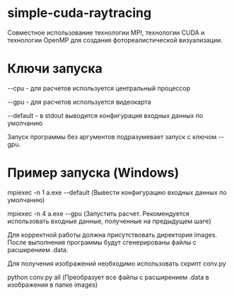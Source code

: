 # simple-cuda-raytracing

Совместное использование технологии MPI, технологии CUDA и технологии OpenMP для создания фотореалистической визуализации.

# Ключи запуска

--cpu - для расчетов используется центральный процессор

--gpu - для расчетов используется видеокарта

--default - в stdout выводится конфигурация входных данных по умолчанию

Запуск программы без аргументов подразумевает запуск с ключом --gpu.

# Пример запуска (Windows)

mpiexec -n 1 a.exe --default (Вывести конфигурацию входных данных по умолчанию)

mpiexec -n 4 a.exe --gpu (Запустить расчет. Рекомендуется использовать входные данные, полученные на предыдущем шаге)

Для корректной работы должна присутствовать директория images. После выполнения программы будут сгенерированы файлы с расширением .data.

Для получения изображений необходимо использовать скрипт conv.py

python conv.py all (Преобразует все файлы с расширением .data в изображения в папке images)
